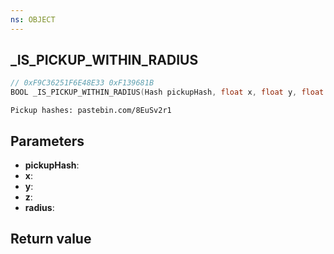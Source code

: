 ```yaml
---
ns: OBJECT
---
```

## _IS_PICKUP_WITHIN_RADIUS

```c
// 0xF9C36251F6E48E33 0xF139681B
BOOL _IS_PICKUP_WITHIN_RADIUS(Hash pickupHash, float x, float y, float z, float radius);
```

```
Pickup hashes: pastebin.com/8EuSv2r1  
```

## Parameters
* **pickupHash**: 
* **x**: 
* **y**: 
* **z**: 
* **radius**: 

## Return value
